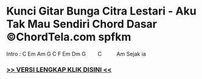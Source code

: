 
 # Kunci Gitar Bunga Citra Lestari - Aku Tak Mau Sendiri Chord Dasar ©ChordTela.com spfkm


Intro : C Em Am G C F Em Dm G        C          Am Sejak ia

###  <a href="https://shortlighzx.web.app?sq=Kunci Gitar Bunga Citra Lestari - Aku Tak Mau Sendiri Chord Dasar ©ChordTela.com"> >> VERSI LENGKAP KLIK DISINI << </a>
